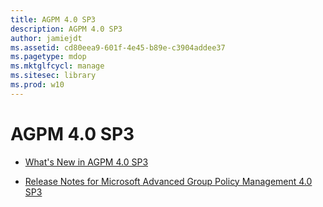 ```yaml
---
title: AGPM 4.0 SP3
description: AGPM 4.0 SP3
author: jamiejdt
ms.assetid: cd80eea9-601f-4e45-b89e-c3904addee37
ms.pagetype: mdop
ms.mktglfcycl: manage
ms.sitesec: library
ms.prod: w10
---
```



# AGPM 4.0 SP3


-   [What's New in AGPM 4.0 SP3](whats-new-in-agpm-40-sp3.md)

-   [Release Notes for Microsoft Advanced Group Policy Management 4.0 SP3](release-notes-for-microsoft-advanced-group-policy-management-40-sp3.md)

 

 





